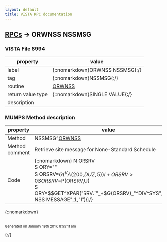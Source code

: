 ```yaml
---
layout: default
title: VISTA RPC documentation
---
```




## [RPCs](TableOfContent.md) &#8594; ORWNSS NSSMSG 



### VISTA File 8994 


 property | value 
--- | --- 
 label | {::nomarkdown}ORWNSS NSSMSG{:/}
 tag | {::nomarkdown}NSSMSG{:/}
 routine | [ORWNSS](http://code.osehra.org/dox/Routine_ORWNSS_source.html)
 return value type | {::nomarkdown}SINGLE VALUE{:/}
 description | 


### MUMPS Method description

 property | value 
 --- | --- 
 Method | NSSMSG^[ORWNSS](http://code.osehra.org/dox/Routine_ORWNSS_source.html)
 Method comment | Retrieve site message for None-Standard Schedule
 Code | {::nomarkdown}  N ORSRV<br> S ORY=""<br> S ORSRV=$G(^VA(200,DUZ,5)) I +ORSRV>0 S ORSRV=$P(ORSRV,U)<br> S ORY=$$GET^XPAR("SRV.`"_+$G(ORSRV)_"^DIV^SYS","ORWIM NSS MESSAGE",1,"I"){:/}

{::nomarkdown} <br/><br/><p style="font-size: 11px">Generated on January 19th 2017, 8:55:11 am</p>{:/}